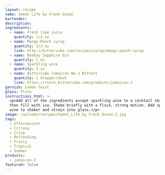 ```yaml
---
layout: recipe
name: Sweet Life by Frank Ocean
bartender:
description:
ingredients:
  - name: Fresh lime juice
    quantity: 1/2 oz
  - name: Mango-Peach syrup
    quantity: 2/3 oz
    link: http://bittercube.com/recipes/syrup/mango-peach-syrup
  - name: Bombay Sapphire Gin
    quantity: 1 oz
  - name: Sparkling wine
    quantity: 3 oz
  - name: Bittercube Jamaican No.2 Bitters
    quantity: 1 dropper/dash
    link: https://store.bittercube.com/products/jamaican-2
garnish: Lemon Twist
glass: Flute
instructions_html: >-
  <p>Add all of the ingredients except sparkling wine to a cocktail shaker and
  then fill with ice. Shake briefly with a fluid, strong motion. Add sparkling
  wine to shaker and strain into glass.</p>
image: /uploads/recipes/Sweet_Life_by_Frank_Ocean-2.jpg
tags:
  - Effervescent
  - Citrusy
  - Crisp
  - Refreshing
  - Fruity
  - Tropical
  - Summer
products:
  - jamaican-2
featured: false
---
```




